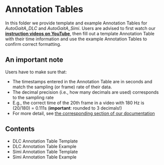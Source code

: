 # Annotation Tables

In this folder we provide template and example Annotation Tables for *AutoGaitA_DLC* and *AutoGaitA_Simi*. Users are advised to first watch our **[instruction videos on YouTube](https://youtube.com/playlist?list=PLCn5T7K_H8K56NIcEsfDK664OP7cN_Bad&si=mV5p2--nYvbofkPh)**, then fill out a template Annotation Table with their time information and use the example Annotation Tables to confirm correct formatting.

## An important note
Users have to make sure that: 
- The timestamps entered in the Annotation Table are in seconds and match the sampling (or frame) rate of their data.
- The decimal precision (i.e., how many decimals are used) corresponds to the sampling rate 
- E.g., the correct time of the 20th frame in a video with 180 Hz is (20/180) = 0.111s (**important**: rounded to 3 decimals!)
- For more detail, see [the corresponding section of our documentation](https://docs.google.com/document/d/1Y4wrrsjs0ybLDKPzE2LAatqPDq9jtwjIuk4M0jRZ3wE/edit#heading=h.ji1oyj9y1v1c)

## Contents
- DLC Annotation Table Template
- DLC Annotation Table Example 
- Simi Annotation Table Template
- Simi Annotation Table Example